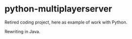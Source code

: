 # python-multiplayerserver

Retired coding project, here as example of work with Python.

Rewriting in Java.

